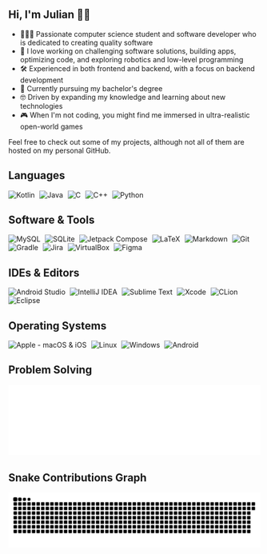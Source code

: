 ## Hi, I'm Julian 👋🏻
* 👨🏻‍💻 Passionate computer science student and software developer who is dedicated to creating quality software
* 💯 I love working on challenging software solutions, building apps, optimizing code, and exploring robotics and low-level programming
* 🛠️ Experienced in both frontend and backend, with a focus on backend development
* 🔭 Currently pursuing my bachelor's degree
* 🤓 Driven by expanding my knowledge and learning about new technologies
* 🎮 When I'm not coding, you might find me immersed in ultra-realistic open-world games

Feel free to check out some of my projects, although not all of them are hosted on my personal GitHub.

<!-- Skill icons listed separately for custom spacing and tooltips. Images change color according to theme preferences. -->
## Languages
<picture>
  <source media="(prefers-color-scheme: dark)" srcset="https://skillicons.dev/icons?i=kotlin&theme=dark">
  <source media="(prefers-color-scheme: light)" srcset="https://skillicons.dev/icons?i=kotlin&theme=light">
  <img src="https://skillicons.dev/icons?i=kotlin&theme=dark" alt="Kotlin" title="Kotlin">
</picture>
&VeryThinSpace;
<picture>
  <source media="(prefers-color-scheme: dark)" srcset="https://skillicons.dev/icons?i=java&theme=dark">
  <source media="(prefers-color-scheme: light)" srcset="https://skillicons.dev/icons?i=java&theme=light">
  <img src="https://skillicons.dev/icons?i=java&theme=dark" alt="Java" title="Java">
</picture>
&VeryThinSpace;
<picture>
  <source media="(prefers-color-scheme: dark)" srcset="https://skillicons.dev/icons?i=c&theme=dark">
  <source media="(prefers-color-scheme: light)" srcset="https://skillicons.dev/icons?i=c&theme=light">
  <img src="https://skillicons.dev/icons?i=c&theme=dark" alt="C" title="C">
</picture>
&VeryThinSpace;
<picture>
  <source media="(prefers-color-scheme: dark)" srcset="https://skillicons.dev/icons?i=cpp&theme=dark">
  <source media="(prefers-color-scheme: light)" srcset="https://skillicons.dev/icons?i=cpp&theme=light">
  <img src="https://skillicons.dev/icons?i=cpp&theme=dark" alt="C++" title="C++">
</picture>
&VeryThinSpace;
<picture>
  <source media="(prefers-color-scheme: dark)" srcset="https://skillicons.dev/icons?i=py&theme=dark">
  <source media="(prefers-color-scheme: light)" srcset="https://skillicons.dev/icons?i=py&theme=light">
  <img src="https://skillicons.dev/icons?i=py&theme=dark" alt="Python" title="Python">
</picture>

## Software & Tools
<picture>
  <source media="(prefers-color-scheme: dark)" srcset="https://skillicons.dev/icons?i=mysql&theme=dark">
  <source media="(prefers-color-scheme: light)" srcset="https://skillicons.dev/icons?i=mysql&theme=light">
  <img src="https://skillicons.dev/icons?i=mysql&theme=dark" alt="MySQL" title="MySQL">
</picture>
&VeryThinSpace;
<picture>
  <source media="(prefers-color-scheme: dark)" srcset="https://skillicons.dev/icons?i=sqlite&theme=dark">
  <source media="(prefers-color-scheme: light)" srcset="https://skillicons.dev/icons?i=sqlite&theme=light">
  <img src="https://skillicons.dev/icons?i=sqlite&theme=dark" alt="SQLite" title="SQLite">
</picture>
&VeryThinSpace;
<picture>
  <source media="(prefers-color-scheme: dark)" srcset="https://go-skill-icons.vercel.app/api/icons?i=jetpackcompose&theme=dark">
  <source media="(prefers-color-scheme: light)" srcset="https://go-skill-icons.vercel.app/api/icons?i=jetpackcompose&theme=light">
  <img src="https://go-skill-icons.vercel.app/api/icons?i=jetpackcompose&theme=dark" alt="Jetpack Compose" title="Jetpack Compose">
</picture>
&VeryThinSpace;
<picture>
  <source media="(prefers-color-scheme: dark)" srcset="https://skillicons.dev/icons?i=latex&theme=dark">
  <source media="(prefers-color-scheme: light)" srcset="https://skillicons.dev/icons?i=latex&theme=light">
  <img src="https://skillicons.dev/icons?i=latex&theme=dark" alt="LaTeX" title="LaTeX">
</picture>
&VeryThinSpace;
<picture>
  <source media="(prefers-color-scheme: dark)" srcset="https://skillicons.dev/icons?i=md&theme=dark">
  <source media="(prefers-color-scheme: light)" srcset="https://skillicons.dev/icons?i=md&theme=light">
  <img src="https://skillicons.dev/icons?i=md&theme=dark" alt="Markdown" title="Markdown">
</picture>
&VeryThinSpace;
<picture>
  <source media="(prefers-color-scheme: dark)" srcset="https://skillicons.dev/icons?i=git&theme=dark">
  <source media="(prefers-color-scheme: light)" srcset="https://skillicons.dev/icons?i=git&theme=light">
  <img src="https://skillicons.dev/icons?i=git&theme=dark" alt="Git" title="Git">
</picture>
&VeryThinSpace;
<picture>
  <source media="(prefers-color-scheme: dark)" srcset="https://skillicons.dev/icons?i=gradle&theme=dark">
  <source media="(prefers-color-scheme: light)" srcset="https://skillicons.dev/icons?i=gradle&theme=light">
  <img src="https://skillicons.dev/icons?i=gradle&theme=dark" alt="Gradle" title="Gradle">
</picture>
&VeryThinSpace;
<picture>
  <source media="(prefers-color-scheme: dark)" srcset="https://go-skill-icons.vercel.app/api/icons?i=jira&theme=dark">
  <source media="(prefers-color-scheme: light)" srcset="https://go-skill-icons.vercel.app/api/icons?i=jira&theme=light">
  <img src="https://go-skill-icons.vercel.app/api/icons?i=jira&theme=dark" alt="Jira" title="Jira">
</picture>
&VeryThinSpace;
<picture>
  <source media="(prefers-color-scheme: dark)" srcset="https://go-skill-icons.vercel.app/api/icons?i=virtualbox&theme=dark">
  <source media="(prefers-color-scheme: light)" srcset="https://go-skill-icons.vercel.app/api/icons?i=virtualbox&theme=light">
  <img src="https://go-skill-icons.vercel.app/api/icons?i=virtualbox&theme=dark" alt="VirtualBox" title="VirtualBox">
</picture>
&VeryThinSpace;
<picture>
  <source media="(prefers-color-scheme: dark)" srcset="https://skillicons.dev/icons?i=figma&theme=dark">
  <source media="(prefers-color-scheme: light)" srcset="https://skillicons.dev/icons?i=figma&theme=light">
  <img src="https://skillicons.dev/icons?i=figma&theme=dark" alt="Figma" title="Figma">
</picture>

## IDEs & Editors
<picture>
  <source media="(prefers-color-scheme: dark)" srcset="https://skillicons.dev/icons?i=androidstudio&theme=dark">
  <source media="(prefers-color-scheme: light)" srcset="https://skillicons.dev/icons?i=androidstudio&theme=light">
  <img src="https://skillicons.dev/icons?i=androidstudio&theme=dark" alt="Android Studio" title="Android Studio">
</picture>
&VeryThinSpace;
<picture>
  <source media="(prefers-color-scheme: dark)" srcset="https://skillicons.dev/icons?i=idea&theme=dark">
  <source media="(prefers-color-scheme: light)" srcset="https://skillicons.dev/icons?i=idea&theme=light">
  <img src="https://skillicons.dev/icons?i=idea&theme=dark" alt="IntelliJ IDEA" title="IntelliJ IDEA">
</picture>
&VeryThinSpace;
<picture>
  <source media="(prefers-color-scheme: dark)" srcset="https://skillicons.dev/icons?i=sublime&theme=dark">
  <source media="(prefers-color-scheme: light)" srcset="https://skillicons.dev/icons?i=sublime&theme=light">
  <img src="https://skillicons.dev/icons?i=sublime&theme=dark" alt="Sublime Text" title="Sublime Text">
</picture>
&VeryThinSpace;
<picture>
  <source media="(prefers-color-scheme: dark)" srcset="https://go-skill-icons.vercel.app/api/icons?i=xcode&theme=dark">
  <source media="(prefers-color-scheme: light)" srcset="https://go-skill-icons.vercel.app/api/icons?i=xcode&theme=light">
  <img src="https://go-skill-icons.vercel.app/api/icons?i=xcode&theme=dark" alt="Xcode" title="Xcode">
</picture>
&VeryThinSpace;
<picture>
  <source media="(prefers-color-scheme: dark)" srcset="https://skillicons.dev/icons?i=clion&theme=dark">
  <source media="(prefers-color-scheme: light)" srcset="https://skillicons.dev/icons?i=clion&theme=light">
  <img src="https://skillicons.dev/icons?i=clion&theme=dark" alt="CLion" title="CLion">
</picture>
&VeryThinSpace;
<picture>
  <source media="(prefers-color-scheme: dark)" srcset="https://skillicons.dev/icons?i=eclipse&theme=dark">
  <source media="(prefers-color-scheme: light)" srcset="https://skillicons.dev/icons?i=eclipse&theme=light">
  <img src="https://skillicons.dev/icons?i=eclipse&theme=dark" alt="Eclipse" title="Eclipse">
</picture>

## Operating Systems
<picture>
  <source media="(prefers-color-scheme: dark)" srcset="https://skillicons.dev/icons?i=apple&theme=dark">
  <source media="(prefers-color-scheme: light)" srcset="https://skillicons.dev/icons?i=apple&theme=light">
  <img src="https://skillicons.dev/icons?i=apple&theme=dark" alt="Apple - macOS & iOS" title="Apple - macOS & iOS">
</picture>
&VeryThinSpace;
<picture>
  <source media="(prefers-color-scheme: dark)" srcset="https://skillicons.dev/icons?i=linux&theme=dark">
  <source media="(prefers-color-scheme: light)" srcset="https://skillicons.dev/icons?i=linux&theme=light">
  <img src="https://skillicons.dev/icons?i=linux&theme=dark" alt="Linux" title="Linux">
</picture>
&VeryThinSpace;
<picture>
  <source media="(prefers-color-scheme: dark)" srcset="https://skillicons.dev/icons?i=windows&theme=dark">
  <source media="(prefers-color-scheme: light)" srcset="https://skillicons.dev/icons?i=windows&theme=light">
  <img src="https://skillicons.dev/icons?i=windows&theme=dark" alt="Windows" title="Windows">
</picture>
&VeryThinSpace;
<picture>
  <source media="(prefers-color-scheme: dark)" srcset="https://go-skill-icons.vercel.app/api/icons?i=android&theme=dark">
  <source media="(prefers-color-scheme: light)" srcset="https://go-skill-icons.vercel.app/api/icons?i=android&theme=light">
  <img src="https://go-skill-icons.vercel.app/api/icons?i=android&theme=dark" alt="Android" title="Android">
</picture>

## Problem Solving
<p align="center">
  <picture>
    <img src="https://raw.githubusercontent.com/projectuniverse/projectuniverse/output/leetcode.svg" alt="My LeetCode statistics">
  </picture>
</p>

## Snake Contributions Graph
<p align="center">
  <picture>
    <source media="(prefers-color-scheme: dark)" srcset="https://raw.githubusercontent.com/projectuniverse/projectuniverse/output/github-contribution-grid-snake-dark.svg">
    <source media="(prefers-color-scheme: light)" srcset="https://raw.githubusercontent.com/projectuniverse/projectuniverse/output/github-contribution-grid-snake.svg">
    <img src="https://raw.githubusercontent.com/projectuniverse/projectuniverse/output/github-contribution-grid-snake-dark.svg" alt="Animation of a snake eating my contributions graph">
  </picture>
</p>
